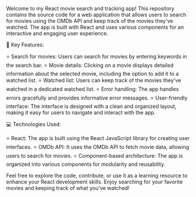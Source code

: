 Welcome to my React movie search and tracking app! This repository contains the source code for a web application that allows users to search for movies using the OMDb API and keep track of the movies they've watched. The app is built with React and uses various components for an interactive and engaging user experience.

🔑 Key Features:

⭐️ Search for movies: Users can search for movies by entering keywords in the search bar.
⭐️ Movie details: Clicking on a movie displays detailed information about the selected movie, including the option to add it to a watched list.
⭐️ Watched list: Users can keep track of the movies they've watched in a dedicated watched list.
⭐️ Error handling: The app handles errors gracefully and provides informative error messages.
⭐️ User-friendly interface: The interface is designed with a clean and organized layout, making it easy for users to navigate and interact with the app.

💻 Technologies Used:

⭐️ React: The app is built using the React JavaScript library for creating user interfaces.
⭐️ OMDb API: It uses the OMDb API to fetch movie data, allowing users to search for movies.
⭐️ Component-based architecture: The app is organized into various components for modularity and reusability.

Feel free to explore the code, contribute, or use it as a learning resource to enhance your React development skills. Enjoy searching for your favorite movies and keeping track of what you've watched!
